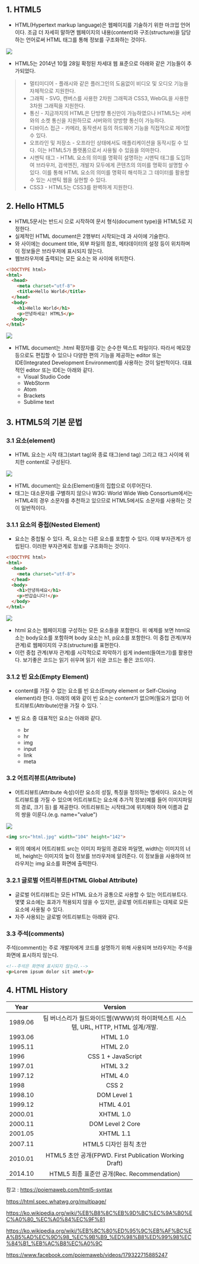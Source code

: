 ## 1. HTML5
- HTML(Hypertext markup language)은 웹페이지를 기술하기 위한 마크업 언어이다. 
조금 더 자세히 말하면 웹페이지의 내용(content)와 구조(structure)을 담당하는 언어로써 HTML 태그를 통해 정보를 구조화하는 것이다. 

![](../assets/html1_1.png)

- HTML5는 2014년 10월 28일 확정된 차세대 웹 표준으로 아래와 같은 기능들이 추가되었다.

> - 멀티미디어 - 플래시와 같은 플러그인의 도움없이 비디오 및 오디오 기능을 자체적으로 지원한다.
> - 그래픽 - SVG, 캔버스를 사용한 2차원 그래픽과 CSS3, WebGL을 사용한 3차원 그래픽을 지원한다.
> - 통신 - 지금까지의 HTML은 단방향 통신만이 가능하였으나 HTML5는 서버와의 소켓 통신을 지원하므로 서버와의 양방향 통신이 가능하다.
> - 디바이스 접근 - 카메라, 동작센서 등의 하드웨어 기능을 직접적으로 제어할 수 있다.
> - 오프라인 및 저장소 - 오프라인 상태에서도 애플리케이션을 동작시킬 수 있다. 이는 HTML5가 플랫폼으로서 사용될 수 있음을 의마한다.
> - 시멘틱 태그 - HTML 요소의 의미를 명확히 설명하는 시맨틱 태그를 도입하여 브라우저, 검색엔진, 개발자 모두에게 콘텐츠의 의미를 명확히 설명할 수 있다.
이를 통해 HTML 요소의 의미를 명확히 해석하고 그 데이터를 활용할 수 있는 시맨틱 웹을 실현할 수 있다.
> - CSS3 - HTML5는 CSS3를 완벽하게 지원한다.

## 2. Hello HTML5
- HTML5문서는 반드시 <!DOCTYPE html>으로 시작하여 문서 형식(document type)을 HTML5로 지정한다.
- 실제적인 HTML document은 2행부터 시작되는데 <html>과 </html>사이에 기술한다.
- <head>와 </head>사이에는 document title, 외부 파일의 참조, 메타데이터의 설정 등이 위치하며 이 정보들은 브라우저에 표시되지 않는다.
- 웹브라우저에 출력되는 모든 요소는 <body>와 </body>사이에 위치한다.

```html
<!DOCTYPE html>
<html>
  <head>
    <meta charset="utf-8">
    <title>Hello World</title>
  </head>
  <body>
    <h1>Hello World</h1>
    <p>안녕하세요! HTML5</p>
  <body>
</html>
```

![](../assets/html1_2.PNG)

- HTML document는 .html 확장자를 갖는 순수한 텍스트 파일이다. 따라서 메모장 등으로도 편집할 수 있으나 다양한 편의 기능을 제공하는 editor 또는 
IDE(Integrated Development Environment)를 사용하는 것이 일반적이다. 대표적인 editor 또는 IDE는 아래와 같다.
    - Visual Studio Code
    - WebStorm
    - Atom
    - Brackets
    - Sublime text
    
## 3. HTML5의 기본 문법
### 3.1 요소(element)
- HTML 요소는 시작 태그(start tag)와 종료 태그(end tag) 그리고 태그 사이에 위치한 content로 구성된다.

![](../assets/html1_3.png)


- HTML document는 요소(Element)들의 집합으로 이루어진다.
- 태그는 대소문자를 구별하지 않으나 W3G: World Wide Web Consortium에서는 HTML4의 경우 소문자를 추천하고 있으므로 HTML5에서도 소문자를 사용하는 것이 일반적이다.

### 3.1.1 요소의 중첩(Nested Element)
- 요소는 중첩될 수 있다. 즉, 요소는 다른 요소를 포함할 수 있다. 이때 부자관계가 성립된다. 이러한 부자관계로 정보를 구조화하는 것이다.

```html
<!DOCTYPE html>
<html>
  <head>
    <meta charset="utf-8">
  </head>
  <body>
    <h1>안녕하세요</h1>
    <p>반갑습니다!</p>
  </body>
</html>
```

![](../assets/html1_4.PNG)

- html 요소는 웹페이지를 구성하는 모든 요소들을 포함한다. 위 예제를 보면 html요소는 body요소를 포함하며 body 요소는 h1, p요소를 포함한다. 
이 중첩 관계(부자 관계)로 웹페이지의 구조(structure)를 표현한다.
- 이런 중첩 관계(부자 관계)를 시각적으로 파악하기 쉽게 indent(들여쓰기)를 활용한다. 보기좋은 코드는 읽기 쉬우며 읽기 쉬운 코드는 좋은 코드이다.

### 3.1.2 빈 요소(Empty Element)
- content를 가질 수 없는 요소를 빈 요소(Empty element or Self-Closing element)라 한다. 아래의 예와 같이 빈 요소는 content가 없으며(필요가 없다) 어트리뷰트(Attribute)만을 가질 수 있다.
`<meta charset="utf-8">

- 빈 요소 중 대표적인 요소는 아래와 같다.
  - br
  - hr
  - img
  - input
  - link
  - meta

### 3.2 어트리뷰트(Attribute)
- 어트리뷰트(Attribute 속성)이란 요소의 성질, 특징을 정의하는 명세이다. 요소는 어트리뷰트를 가질 수 있으며 어트리뷰트는 요소에 추가적 정보(예를 들어 이미지파일의 경로, 크기 등)
를 제공한다. 어트리뷰트는 시작태그에 위치해야 하며 이름과 값의 쌍을 이룬다.(e.g. name="value")

![](../assets/html1_5.png)

```html
<img src="html.jpg" width="104" height="142">
```

- 위의 예에서 어트리뷰트 src는 이미지 파일의 경로와 파일명, width는 이미지의 너비, height는 이미지의 높이 정보를 브라우저에 알려준다. 이 정보들을 사용하여 브라우저는 img 요소를 화면에
출력한다.

### 3.2.1 글로벌 어트리뷰트(HTML Global Attribute)
- 글로벌 어트리뷰트는 모든 HTML 요소가 공통으로 사용할 수 있는 어트리뷰트다. 몇몇 요소에는 효과가 적용되지 않을 수 있지만, 글로벌 어트리뷰트는 대체로 모든 요소에 사용될 수 있다. 
- 자주 사용되는 글로벌 어트리뷰트는 아래와 같다.

### 3.3 주석(comments)
주석(comment)는 주로 개발자에게 코드를 설명하기 위해 사용되며 브라우저는 주석을 화면에 표시하지 않는다.
```html
<!--주석은 화면에 표시되지 않는다.-->
<p>Lorem ipsum dolor sit amet</p>
```

## 4. HTML History

| Year | Version | 
|---|:---:|
|1989.06	|팀 버너스리가 월드와이드웹(WWW)의 하이퍼텍스트 시스템, URL, HTTP, HTML 설계/개발.|
|1993.06	|HTML 1.0|
|1995.11	|HTML 2.0|
|1996	|CSS 1 + JavaScript|
|1997.01|	HTML 3.2|
|1997.12|	HTML 4.0|
|1998|	CSS 2|
|1998.10|	DOM Level 1|
|1999.12|	HTML 4.01|
|2000.01|	XHTML 1.0|
|2000.11|	DOM Level 2 Core|
|2001.05|	XHTML 1.1|
|2007.11|	HTML5 디자인 원칙 초안|
|2010.01|	HTML5 초안 공개(FPWD. First Publication Working Draft)|
|2014.10|	HTML5 최종 표준안 공개(Rec. Recommendation)|


참고 : 
https://poiemaweb.com/html5-syntax

https://html.spec.whatwg.org/multipage/

https://ko.wikipedia.org/wiki/%EB%B8%8C%EB%9D%BC%EC%9A%B0%EC%A0%80_%EC%A0%84%EC%9F%81

https://ko.wikipedia.org/wiki/%EB%8C%80%ED%95%9C%EB%AF%BC%EA%B5%AD%EC%9D%98_%EC%9B%B9_%ED%98%B8%ED%99%98%EC%84%B1_%EB%AC%B8%EC%A0%9C

https://www.facebook.com/poiemaweb/videos/179322715885247

